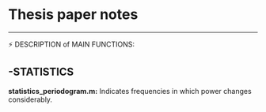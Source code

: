 # Thesis paper notes

--------------------------------
:zap: DESCRIPTION of MAIN FUNCTIONS:

-STATISTICS
---------------

**statistics_periodogram.m:** Indicates frequencies in which power changes considerably. 

